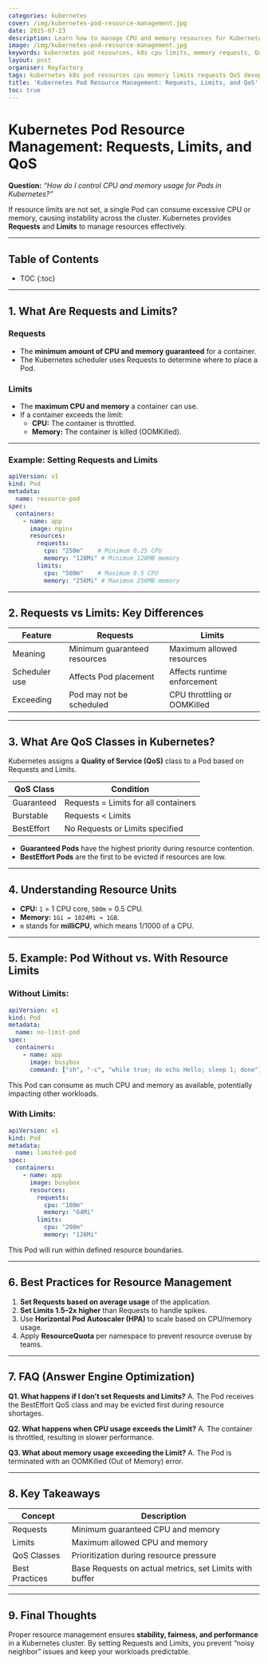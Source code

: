```yaml
---
categories: kubernetes
cover: /img/kubernetes-pod-resource-management.jpg
date: 2025-07-23
description: Learn how to manage CPU and memory resources for Kubernetes Pods using Requests, Limits, and QoS classes. This guide explains resource control, YAML examples, and best practices.
image: /img/kubernetes-pod-resource-management.jpg
keywords: kubernetes pod resources, k8s cpu limits, memory requests, QoS classes, resource management, kubectl, pod performance
layout: post
organiser: Royfactory
tags: kubernetes k8s pod resources cpu memory limits requests QoS devops
title: 'Kubernetes Pod Resource Management: Requests, Limits, and QoS'
toc: true
---
```


# Kubernetes Pod Resource Management: Requests, Limits, and QoS

**Question:** *“How do I control CPU and memory usage for Pods in Kubernetes?”*

If resource limits are not set, a single Pod can consume excessive CPU or memory, causing instability across the cluster. Kubernetes provides **Requests** and **Limits** to manage resources effectively.

---

## Table of Contents

* TOC
{:toc}

---

## 1. What Are Requests and Limits?

### Requests
- The **minimum amount of CPU and memory guaranteed** for a container.
- The Kubernetes scheduler uses Requests to determine where to place a Pod.

### Limits
- The **maximum CPU and memory** a container can use.
- If a container exceeds the limit:
  - **CPU:** The container is throttled.
  - **Memory:** The container is killed (OOMKilled).

---

### Example: Setting Requests and Limits

```yaml
apiVersion: v1
kind: Pod
metadata:
  name: resource-pod
spec:
  containers:
    - name: app
      image: nginx
      resources:
        requests:
          cpu: "250m"    # Minimum 0.25 CPU
          memory: "128Mi" # Minimum 128MB memory
        limits:
          cpu: "500m"    # Maximum 0.5 CPU
          memory: "256Mi" # Maximum 256MB memory
````

---

## 2. Requests vs Limits: Key Differences

| Feature       | Requests                     | Limits                      |
| ------------- | ---------------------------- | --------------------------- |
| Meaning       | Minimum guaranteed resources | Maximum allowed resources   |
| Scheduler use | Affects Pod placement        | Affects runtime enforcement |
| Exceeding     | Pod may not be scheduled     | CPU throttling or OOMKilled |

---

## 3. What Are QoS Classes in Kubernetes?

Kubernetes assigns a **Quality of Service (QoS)** class to a Pod based on Requests and Limits.

| QoS Class  | Condition                            |
| ---------- | ------------------------------------ |
| Guaranteed | Requests = Limits for all containers |
| Burstable  | Requests < Limits                    |
| BestEffort | No Requests or Limits specified      |

* **Guaranteed Pods** have the highest priority during resource contention.
* **BestEffort Pods** are the first to be evicted if resources are low.

---

## 4. Understanding Resource Units

* **CPU:** `1` = 1 CPU core, `500m` = 0.5 CPU.
* **Memory:** `1Gi = 1024Mi ≈ 1GB`.
* `m` stands for **milliCPU**, which means 1/1000 of a CPU.

---

## 5. Example: Pod Without vs. With Resource Limits

### Without Limits:

```yaml
apiVersion: v1
kind: Pod
metadata:
  name: no-limit-pod
spec:
  containers:
    - name: app
      image: busybox
      command: ["sh", "-c", "while true; do echo Hello; sleep 1; done"]
```

This Pod can consume as much CPU and memory as available, potentially impacting other workloads.

### With Limits:

```yaml
apiVersion: v1
kind: Pod
metadata:
  name: limited-pod
spec:
  containers:
    - name: app
      image: busybox
      resources:
        requests:
          cpu: "100m"
          memory: "64Mi"
        limits:
          cpu: "200m"
          memory: "128Mi"
```

This Pod will run within defined resource boundaries.

---

## 6. Best Practices for Resource Management

1. **Set Requests based on average usage** of the application.
2. **Set Limits 1.5–2x higher** than Requests to handle spikes.
3. Use **Horizontal Pod Autoscaler (HPA)** to scale based on CPU/memory usage.
4. Apply **ResourceQuota** per namespace to prevent resource overuse by teams.

---

## 7. FAQ (Answer Engine Optimization)

**Q1. What happens if I don’t set Requests and Limits?**
A. The Pod receives the BestEffort QoS class and may be evicted first during resource shortages.

**Q2. What happens when CPU usage exceeds the Limit?**
A. The container is throttled, resulting in slower performance.

**Q3. What about memory usage exceeding the Limit?**
A. The Pod is terminated with an OOMKilled (Out of Memory) error.

---

## 8. Key Takeaways

| Concept        | Description                                             |
| -------------- | ------------------------------------------------------- |
| Requests       | Minimum guaranteed CPU and memory                       |
| Limits         | Maximum allowed CPU and memory                          |
| QoS Classes    | Prioritization during resource pressure                 |
| Best Practices | Base Requests on actual metrics, set Limits with buffer |

---

## 9. Final Thoughts

Proper resource management ensures **stability, fairness, and performance** in a Kubernetes cluster.
By setting Requests and Limits, you prevent “noisy neighbor” issues and keep your workloads predictable.